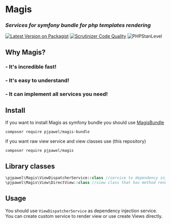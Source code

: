 # Magis

### *Services for symfony bundle for php templates rendering*

[![Latest Version on Packagist](https://img.shields.io/packagist/v/pjpawel/magis.svg?style=flat-square)](https://packagist.org/packages/pjpawel/magis)
[![Scrutinizer Code Quality](https://scrutinizer-ci.com/g/pjpawel/Magis/badges/quality-score.png?b=dev)](https://scrutinizer-ci.com/g/pjpawel/Magis/?branch=dev)
![PHPStanLevel](https://img.shields.io/badge/PHPStan-level%205-brightgreen.svg?style=flat)

## Why Magis?
### - It's incredible fast!
### - It's easy to understand!
### - It can implement all services you need!


## Install

If you want to install Magis as symfony bundle you should use [MagisBundle](https://github.com/pjpawel/MagisBundle)
```
composer require pjpawel/magis-bundle
```
If you want raw view service and view classes use (this repository)
```
composer require pjpawel/magis
```

## Library classes

```php
\pjpawel\Magis\ViewDispatcherService::class //service to dependency injection
\pjpawel\Magis\View\DirectView::class //view class that has method render() to ... render template :)
```

## Usage

You should use `ViewDispatcherService` as dependency injection service.
You can create custom service to render view or use create Views directly.

